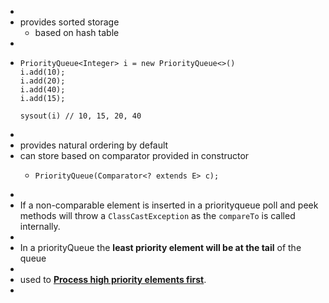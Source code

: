 -
- provides sorted storage
	- based on hash table
-
- ```
  PriorityQueue<Integer> i = new PriorityQueue<>()
  i.add(10);
  i.add(20);
  i.add(40);
  i.add(15);
  
  sysout(i) // 10, 15, 20, 40
  ```
-
- provides natural ordering  by default
- can store based on comparator provided in constructor
	- ```
	  PriorityQueue(Comparator<? extends E> c);
	  ```
-
- If a non-comparable element is inserted in a priorityqueue poll and peek methods will throw a `ClassCastException` as the `compareTo` is called internally.
-
- In a priorityQueue the __least priority element will be at the tail__ of the queue
-
- used to <u><b>Process high priority elements first</b></u>.
-